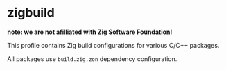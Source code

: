 # zigbuild

**note: we are not afilliated with Zig Software Foundation!**

This profile contains Zig build configurations for various C/C++ packages.

All packages use `build.zig.zon` dependency configuration.

